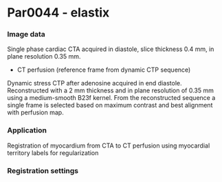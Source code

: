 # Par0044 - elastix

###  Image data

Single phase cardiac CTA acquired in diastole, slice thickness 0.4 mm, in plane resolution 0.35 mm.

* CT perfusion (reference frame from dynamic CTP sequence)

Dynamic stress CTP after adenosine acquired in end diastole. Reconstructed with a 2 mm thickness and in plane resolution of 0.35 mm using a medium-smooth B23f kernel. From the reconstructed sequence a single frame is selected based on maximum contrast and best alignment with perfusion map.

###  Application

Registration of myocardium from CTA to CT perfusion using myocardial territory labels for regularization

###  Registration settings
